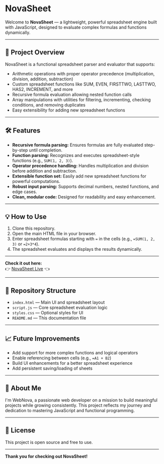 # NovaSheet

Welcome to **NovaSheet** — a lightweight, powerful spreadsheet engine built with JavaScript, designed to evaluate complex formulas and functions dynamically.

---

## 🚀 Project Overview

NovaSheet is a functional spreadsheet parser and evaluator that supports:

- Arithmetic operations with proper operator precedence (multiplication, division, addition, subtraction)
- Custom spreadsheet functions like SUM, EVEN, FIRSTTWO, LASTTWO, HAS2, INCREMENT, and more
- Recursive formula evaluation allowing nested function calls
- Array manipulations with utilities for filtering, incrementing, checking conditions, and removing duplicates
- Easy extensibility for adding new spreadsheet functions

---

## 🛠️ Features

- **Recursive formula parsing:** Ensures formulas are fully evaluated step-by-step until completion.
- **Function parsing:** Recognizes and executes spreadsheet-style functions (e.g., `SUM(1, 2, 3)`).
- **Operator precedence handling:** Handles multiplication and division before addition and subtraction.
- **Extensible function set:** Easily add new spreadsheet functions for powerful computations.
- **Robust input parsing:** Supports decimal numbers, nested functions, and edge cases.
- **Clean, modular code:** Designed for readability and easy enhancement.

---

## 💡 How to Use

1. Clone this repository.
2. Open the main HTML file in your browser.
3. Enter spreadsheet formulas starting with `=` in the cells (e.g., `=SUM(1, 2, 3)` or `=2+3*4`).
4. The spreadsheet evaluates and displays the results dynamically.

---

**Check it out here:**  
👉 [NovaSheet Live](https://devrobertcodes.github.io/NovaSheet/) 👈

---

## 📁 Repository Structure

- `index.html` — Main UI and spreadsheet layout
- `script.js` — Core spreadsheet evaluation logic
- `styles.css` — Optional styles for UI
- `README.md` — This documentation file

---

## 📈 Future Improvements

- Add support for more complex functions and logical operators
- Enable referencing between cells (e.g., `=A1 + B2`)
- Build UI enhancements for a better spreadsheet experience
- Add persistent saving/loading of sheets

---

## 🙌 About Me

I'm WebNova, a passionate web developer on a mission to build meaningful projects while growing consistently. This project reflects my journey and dedication to mastering JavaScript and functional programming.

---

## 📜 License

This project is open source and free to use.

---

**Thank you for checking out NovaSheet!**


